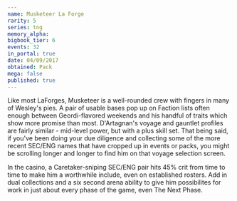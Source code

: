 ```yaml
---
name: Musketeer La Forge
rarity: 5
series: tng
memory_alpha:
bigbook_tier: 6
events: 32
in_portal: true
date: 04/09/2017
obtained: Pack
mega: false
published: true
---
```


Like most LaForges, Musketeer is a well-rounded crew with fingers in many of Wesley's pies. A pair of usable bases pop up on Faction lists often enough between Geordi-flavored weekends and his handful of traits which show more promise than most. D'Artagnan's voyage and gauntlet profiles are fairly similar - mid-level power, but with a plus skill set. That being said, if you've been doing your due diligence and collecting some of the more recent SEC/ENG names that have cropped up in events or packs, you might be scrolling longer and longer to find him on that voyage selection screen.

In the casino, a Caretaker-sniping SEC/ENG pair hits 45% crit from time to time to make him a worthwhile include, even on established rosters. Add in dual collections and a six second arena ability to give him possibilites for work in just about every phase of the game, even The Next Phase.
